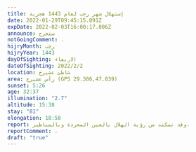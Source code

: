 ```yaml
---
title: إستهلال شهر رجب لعام 1443 هجرية
date: 2022-01-29T09:45:15.091Z
expDate: 2022-02-03T16:00:17.006Z
announce: ستخرج
notGoingComment: .
hijryMonth: رجب
hijryYear: 1443
dayOfSighting: الاربعاء
dateOfSighting: 2022/2/2
location: شاطئ عشيرج
area: رأس عشيرج (GPS 29.386,47.839)
sunset: 5:26
age: 32:37
illumination: "2.7"
altitude: 15:38
stay: "81"
elongation: 18:58
report: وقد تمكنت من رؤية الهلال بالعين المجردة وبالمناظير.
reportComment: .
draft: "true"
---
```

